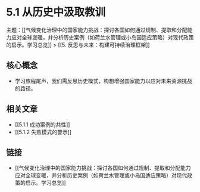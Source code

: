 # 5.1 从历史中汲取教训

主题：[[气候变化治理中的国家能力挑战：探讨各国如何通过规制、提取和分配能力应对全球变暖，并分析历史案例（如荷兰水管理或小岛国适应策略）对现代政策的启示。学习总览]] > [[5. 反思与未来：构建可持续治理框架]]

## 核心概念

- 学习旅程尾声，我们需反思历史模式，构想增强国家能力以应对未来资源挑战的路径。

## 相关文章

- [[5.1.1 成功案例的共性]]
- [[5.1.2 失败模式的警示]]

## 链接

- [[气候变化治理中的国家能力挑战：探讨各国如何通过规制、提取和分配能力应对全球变暖，并分析历史案例（如荷兰水管理或小岛国适应策略）对现代政策的启示。学习总览]]
